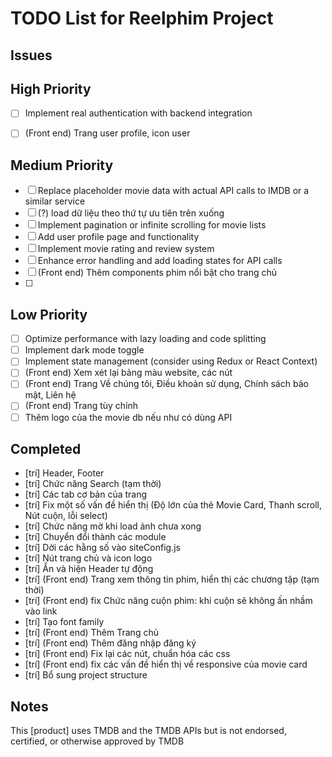 # TODO List for Reelphim Project

## Issues

## High Priority
- [ ] Implement real authentication with backend integration
- [ ] (Front end) Trang user profile, icon user


## Medium Priority
- [ ] Replace placeholder movie data with actual API calls to IMDB or a similar service
- [ ] (?) load dữ liệu theo thứ tự ưu tiên trên xuống
- [ ] Implement pagination or infinite scrolling for movie lists
- [ ] Add user profile page and functionality
- [ ] Implement movie rating and review system
- [ ] Enhance error handling and add loading states for API calls
- [ ] (Front end) Thêm components phim nổi bật cho trang chủ
- [ ] 



## Low Priority
- [ ] Optimize performance with lazy loading and code splitting
- [ ] Implement dark mode toggle
- [ ] Implement state management (consider using Redux or React Context)
- [ ] (Front end) Xem xét lại bảng màu website, các nút
- [ ] (Front end) Trang Về chúng tôi, Điều khoản sử dụng, Chính sách bảo mật, Liên hệ
- [ ] (Front end) Trang tùy chỉnh
- [ ] Thêm logo của the movie db nếu như có dùng API

## Completed
- [trí] Header, Footer
- [trí] Chức năng Search (tạm thời)
- [trí] Các tab cơ bản của trang
- [trí] Fix một số vấn đề hiển thị (Độ lớn của thẻ Movie Card, Thanh scroll, Nút cuộn, lỗi select)
- [trí] Chức năng mờ khi load ảnh chưa xong
- [trí] Chuyển đổi thành các module
- [trí] Dời các hằng số vào siteConfig.js
- [trí] Nút trang chủ và icon logo
- [trí] Ẩn và hiện Header tự động
- [trí] (Front end) Trang xem thông tin phim, hiển thị các chương tập (tạm thời)
- [trí] (Front end) fix Chức năng cuộn phim: khi cuộn sẽ không ấn nhầm vào link
- [trí] Tạo font family
- [trí] (Front end) Thêm Trang chủ
- [trí] (Front end) Thêm đăng nhập đăng ký
- [trí] (Front end) Fix lại các nút, chuẩn hóa các css
- [trí] (Front end) fix các vấn đề hiển thị về responsive của movie card
- [trí] Bổ sung project structure
## Notes
This [product] uses TMDB and the TMDB APIs but is not endorsed, certified, or otherwise approved by TMDB
